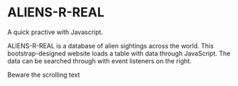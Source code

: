 # ALIENS-R-REAL

A quick practive with Javascript.

ALIENS-R-REAL is a database of alien sightings across the world. 
This bootstrap-designed website loads a table with data through JavaScript.
The data can be searched through with event listeners on the right.

Beware the scrolling text
